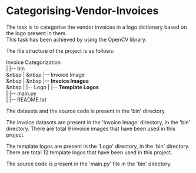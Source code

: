 # Categorising-Vendor-Invoices

The task is to categorise the vendor invoices in a logo dictionary based on the logo present in them. \
This task has been achieved by using the OpenCV library.

The file structure of the project is as follows:

Invoice Categorization <br />
| 
|-- bin <br />
&nbsp	|
&nbsp	|-- Invoice Image <br />
&nbsp		|
&nbsp		|-- **Invoice Images** <br />
&nbsp	|
	|-- Logo
		|
		|-- **Template Logos** <br />
	|
	|-- main.py <br />
| 
|-- README.txt  

The datasets and the source code is present in the 'bin' directory.

The invoice datasets are present in the 'Invoice Image' directory, in the 'bin' directory.
There are total 9 invoice images that have been used in this project.

The template logos are present in the 'Logo' directory, in the 'bin' directory.
There are total 12 template logos that have been used in this project.

The source code is present in the 'main.py' file in the 'bin' directory.

